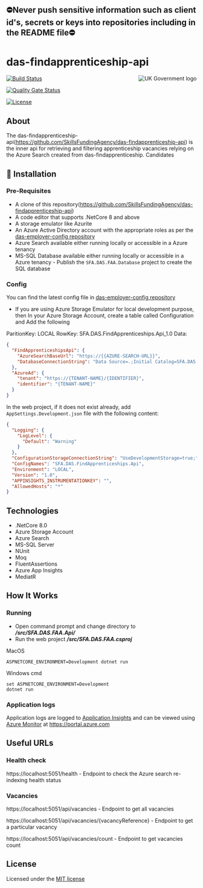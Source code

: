 ## ⛔Never push sensitive information such as client id's, secrets or keys into repositories including in the README file⛔

# das-findapprenticeship-api

<img src="https://avatars.githubusercontent.com/u/9841374?s=200&v=4" align="right" alt="UK Government logo">

[![Build Status](https://sfa-gov-uk.visualstudio.com/Digital%20Apprenticeship%20Service/_apis/build/status/Vacancy%20Services/Find%20Apprenticeship/das-findapprenticeship-api?repoName=SkillsFundingAgency%2Fdas-findapprenticeship-api&branchName=main)](https://sfa-gov-uk.visualstudio.com/Digital%20Apprenticeship%20Service/_apis/build/status/Vacancy%20Services/Find%20Apprenticeship/das-findapprenticeship-api?repoName=SkillsFundingAgency%2Fdas-findapprenticeship-api&branchName=main)

[![Quality Gate Status](https://sonarcloud.io/api/project_badges/measure?project=SkillsFundingAgency_das-findapprenticeship-api&metric=alert_status)](https://sonarcloud.io/summary/new_code?id=SkillsFundingAgency_das-findapprenticeship-api)

[![License](https://img.shields.io/badge/license-MIT-lightgrey.svg?longCache=true&style=flat-square)](https://en.wikipedia.org/wiki/MIT_License)

## About

The das-findapprenticeship-api(https://github.com/SkillsFundingAgency/das-findapprenticeship-api) is the inner api for retrieving and filtering apprenticeship vacancies relying on the Azure Search created from das-findapprenticeship. Candidates 

## 🚀 Installation

### Pre-Requisites
* A clone of this repository(https://github.com/SkillsFundingAgency/das-findapprenticeship-api)
* A code editor that supports .NetCore 8 and above
* A storage emulator like Azurite
* An Azure Active Directory account with the appropriate roles as per the [das-employer-config repository](https://github.com/SkillsFundingAgency/das-employer-config/blob/master/das-findapprenticeship-api/SFA.DAS.FindApprenticeships.Api.json)
* Azure Search available either running locally or accessible in a Azure tenancy
* MS-SQL Database available either running locally or accessible in a Azure tenancy - Publish the `SFA.DAS.FAA.Database` project to create the SQL database

### Config
You can find the latest config file in [das-employer-config repository](https://github.com/SkillsFundingAgency/das-employer-config/blob/master/das-findapprenticeship-api/SFA.DAS.FindApprenticeships.Api.json)

* If you are using Azure Storage Emulator for local development purpose, then In your Azure Storage Account, create a table called Configuration and Add the following

ParitionKey: LOCAL
RowKey: SFA.DAS.FindApprenticeships.Api_1.0
Data:
```json
{
  "FindApprenticeshipsApi": {
    "AzureSearchBaseUrl": "https://{{AZURE-SEARCH-URL}}",
    "DatabaseConnectionString": "Data Source=.;Initial Catalog=SFA.DAS.FAA;User Id=sa;Password={YOUR_PASSWORD};Pooling=False;Connect Timeout=30;Encrypt=False;"
  },
  "AzureAd": {
    "tenant": "https://{TENANT-NAME}/{IDENTIFIER}",
    "identifier": "{TENANT-NAME}"
  }
}
```

In the web project, if it does not exist already, add `AppSettings.Development.json` file with the following content:

```json
{
  "Logging": {
    "LogLevel": {
      "Default": "Warning"
    }
  },
  "ConfigurationStorageConnectionString": "UseDevelopmentStorage=true;",
  "ConfigNames": "SFA.DAS.FindApprenticeships.Api",
  "Environment": "LOCAL",
  "Version": "1.0",
  "APPINSIGHTS_INSTRUMENTATIONKEY": "",
  "AllowedHosts": "*"
}
```

## Technologies
* .NetCore 8.0
* Azure Storage Account
* Azure Search
* MS-SQL Server
* NUnit
* Moq
* FluentAssertions
* Azure App Insights
* MediatR

## How It Works

### Running

* Open command prompt and change directory to _**/src/SFA.DAS.FAA.Api/**_
* Run the web project _**/src/SFA.DAS.FAA.csproj**_

MacOS
```
ASPNETCORE_ENVIRONMENT=Development dotnet run
```
Windows cmd
```
set ASPNETCORE_ENVIRONMENT=Development
dotnet run
```

### Application logs
Application logs are logged to [Application Insights](https://learn.microsoft.com/en-us/azure/azure-monitor/app/app-insights-overview) and can be viewed using [Azure Monitor](https://learn.microsoft.com/en-us/azure/azure-monitor/overview) at https://portal.azure.com

## Useful URLs

### Health check
https://localhost:5051/health - Endpoint to check the Azure search re-indexing health status

### Vacancies

https://localhost:5051/api/vacancies - Endpoint to get all vacancies

https://localhost:5051/api/vacancies/{vacancyReference} - Endpoint to get a particular vacancy

https://localhost:5051/api/vacancies/count - Endpoint to get vacancies count

## License

Licensed under the [MIT license](LICENSE)

